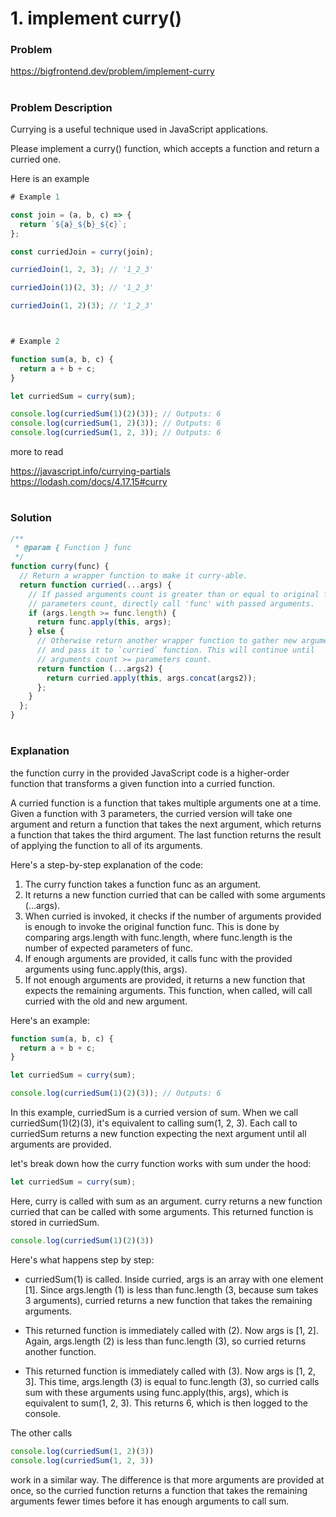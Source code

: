 # 1. implement curry()

### Problem

https://bigfrontend.dev/problem/implement-curry

#

### Problem Description

Currying is a useful technique used in JavaScript applications.

Please implement a curry() function, which accepts a function and return a curried one.

Here is an example

```js
# Example 1

const join = (a, b, c) => {
  return `${a}_${b}_${c}`;
};

const curriedJoin = curry(join);

curriedJoin(1, 2, 3); // '1_2_3'

curriedJoin(1)(2, 3); // '1_2_3'

curriedJoin(1, 2)(3); // '1_2_3'



# Example 2

function sum(a, b, c) {
  return a + b + c;
}

let curriedSum = curry(sum);

console.log(curriedSum(1)(2)(3)); // Outputs: 6
console.log(curriedSum(1, 2)(3)); // Outputs: 6
console.log(curriedSum(1, 2, 3)); // Outputs: 6

```

more to read

https://javascript.info/currying-partials
https://lodash.com/docs/4.17.15#curry

#

### Solution

```js
/**
 * @param { Function } func
 */
function curry(func) {
  // Return a wrapper function to make it curry-able.
  return function curried(...args) {
    // If passed arguments count is greater than or equal to original function 'func'
    // parameters count, directly call 'func' with passed arguments.
    if (args.length >= func.length) {
      return func.apply(this, args);
    } else {
      // Otherwise return another wrapper function to gather new argument
      // and pass it to `curried` function. This will continue until
      // arguments count >= parameters count.
      return function (...args2) {
        return curried.apply(this, args.concat(args2));
      };
    }
  };
}
```

#

### Explanation

the function curry in the provided JavaScript code is a higher-order function that transforms a given function into a curried function.

A curried function is a function that takes multiple arguments one at a time. Given a function with 3 parameters, the curried version will take one argument and return a function that takes the next argument, which returns a function that takes the third argument. The last function returns the result of applying the function to all of its arguments.

Here's a step-by-step explanation of the code:

1. The curry function takes a function func as an argument.
2. It returns a new function curried that can be called with some arguments (...args).
3. When curried is invoked, it checks if the number of arguments provided is enough to invoke the original function func. This is done by comparing args.length with func.length, where func.length is the number of expected parameters of func.
4. If enough arguments are provided, it calls func with the provided arguments using func.apply(this, args).
5. If not enough arguments are provided, it returns a new function that expects the remaining arguments. This function, when called, will call curried with the old and new argument.

Here's an example:

```js 
function sum(a, b, c) {
  return a + b + c;
}

let curriedSum = curry(sum);

console.log(curriedSum(1)(2)(3)); // Outputs: 6
```
In this example, curriedSum is a curried version of sum. When we call curriedSum(1)(2)(3), it's equivalent to calling sum(1, 2, 3). Each call to curriedSum returns a new function expecting the next argument until all arguments are provided.


let's break down how the curry function works with sum under the hood:

```js 
let curriedSum = curry(sum);
```

Here, curry is called with sum as an argument. curry returns a new function curried that can be called with some arguments. This returned function is stored in curriedSum.

```js
console.log(curriedSum(1)(2)(3))
```

Here's what happens step by step:

- curriedSum(1) is called. Inside curried, args is an array with one element [1]. Since args.length (1) is less than func.length (3, because sum takes 3 arguments), curried returns a new function that takes the remaining arguments.

- This returned function is immediately called with (2). Now args is [1, 2]. Again, args.length (2) is less than func.length (3), so curried returns another function.

- This returned function is immediately called with (3). Now args is [1, 2, 3]. This time, args.length (3) is equal to func.length (3), so curried calls sum with these arguments using func.apply(this, args), which is equivalent to sum(1, 2, 3). This returns 6, which is then logged to the console.

The other calls 
```js 
console.log(curriedSum(1, 2)(3))
console.log(curriedSum(1, 2, 3))
``` 
work in a similar way. The difference is that more arguments are provided at once, so the curried function returns a function that takes the remaining arguments fewer times before it has enough arguments to call sum.



